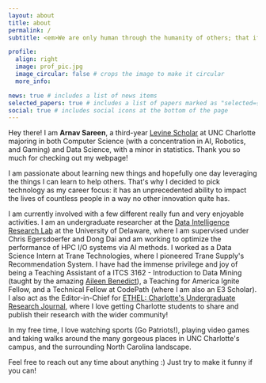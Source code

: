 ```yaml
---
layout: about
title: about
permalink: /
subtitle: <em>We are only human through the humanity of others; that if we are to accomplish anything in this world it will be in equal measure due to the work and achievement of others</em> — Nelson Mandela

profile:
  align: right
  image: prof_pic.jpg
  image_circular: false # crops the image to make it circular
  more_info:

news: true # includes a list of news items
selected_papers: true # includes a list of papers marked as "selected={true}"
social: true # includes social icons at the bottom of the page
---
```

Hey there! I am **Arnav Sareen**, a third-year [Levine Scholar](https://levinescholars.charlotte.edu/) at UNC Charlotte majoring in both Computer Science (with a concentration in AI, Robotics, and Gaming) and Data Science, with a minor in statistics. Thank you so much for checking out my webpage!

I am passionate about learning new things and hopefully one day leveraging the things I can learn to help others. That's why I decided to pick technology as my career focus: it has an unprecedented ability to impact the lives of countless people in a way no other innovation quite has. 

I am currently involved with a few different really fun and very enjoyable activities. I am an undergraduate researcher at the [Data Intelligence Research Lab](https://sites.google.com/udel.edu/dirlab/home) at the University of Delaware, where I am supervised under Chris Egersdoerfer and Dong Dai and am working to optimize the performance of HPC I/O systems via AI methods. I worked as a Data Science Intern at Trane Technologies, where I pioneered Trane Supply's Recommendation System. I have had the immense privilege and joy of being a Teaching Assistant of a ITCS 3162 - Introduction to Data Mining (taught by the amazing [Aileen Benedict](https://aileens.space/)), a Teaching for America Ignite Fellow, and a Technical Fellow at CodePath (where I am also an E3 Scholar). I also act as the Editor-in-Chief for [ETHEL: Charlotte's Undergraduate Research Journal](https://www.etheljournal.com), where I love getting Charlotte students to share and publish their research with the wider community! 


In my free time, I love watching sports (Go Patriots!), playing video games and taking walks around the many gorgeous places in UNC Charlotte's campus, and the surrounding North Carolina landscape. 

Feel free to reach out any time about anything :) Just try to make it funny if you can! 

<!-- Write your biography here. Tell the world about yourself. Link to your favorite [subreddit](http://reddit.com). You can put a picture in, too. The code is already in, just name your picture `prof_pic.jpg` and put it in the `img/` folder.

Put your address / P.O. box / other info right below your picture. You can also disable any of these elements by editing `profile` property of the YAML header of your `_pages/about.md`. Edit `_bibliography/papers.bib` and Jekyll will render your [publications page](/al-folio/publications/) automatically.

Link to your social media connections, too. This theme is set up to use [Font Awesome icons](https://fontawesome.com/) and [Academicons](https://jpswalsh.github.io/academicons/), like the ones below. Add your Facebook, Twitter, LinkedIn, Google Scholar, or just disable all of them. -->
